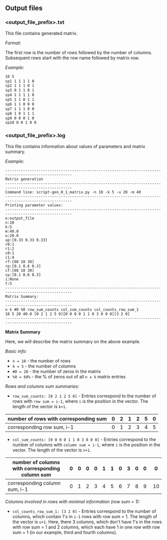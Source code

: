 ## Output files

### <output_file_prefix>.txt
This file contains generated matrix.

*Format:*

The first row is the number of rows followed by the number of columns. Subsequent rows start with the row name followed by matrix row.

*Example:*

```bash
10 5
sp1 1 1 1 1 0
sp2 1 1 1 0 1
sp3 0 1 1 0 1
sp4 1 1 1 1 0
sp5 1 1 0 1 1
sp6 1 1 0 0 0
sp7 1 1 1 0 0
sp8 1 0 1 1 1
sp9 0 0 0 1 0
sp10 0 0 1 0 0
```

### <output_file_prefix>.log
This file contains information about values of parameters and matrix summary.

*Example:*

```
----------------------------------------------------------------------------------------------------
Matrix generation
----------------------------------------------------------------------------------------------------
Command line: script-gen_0_1_matrix.py -n 10 -k 5 -u 20 -m 40
----------------------------------------------------------------------------------------------------
Printing parameter values:
----------------------------------------------------------------------------------------------------
o:output_file
n:10
k:5
m:40.0
u:20.0
up:[0.33 0.33 0.33]
r0:1
r1:2
c0:1
c1:4
rf:[60 10 30]
rp:[0.1 0.6 0.3]
cf:[60 10 30]
cp:[0.1 0.6 0.3]
i:None
t:5
----------------------------------------------------------------------------------------------------
Matrix Summary:
----------------------------------------------------------------------------------------------------
n k #0 %0 row_sum_counts col_sum_counts col_counts_row_sum_1
10 5 20 40.0 [0 2 1 2 5 0][0 0 0 0 1 1 0 3 0 0 0][3 2 0]
----------------------------------------------------------------------------------------------------
```

**Matrix Summary**

Here, we will describe the matrix summary on the above example.

*Basic info:*
* `n = 10` - the number of rows  
* `k = 5`  - the number of columns
* `#0 = 20` - the number of zeros in the matrix
* `%0 = 60%` - the % of zeros out of all `n x k` matrix entries

*Rows and columns sum summaries:*
* `row_sum_counts: [0 2 1 2 5 0]` - Entries correspond to the number of rows with `row sum = i-1`, where `i` is the position in the vector. The length of the vector is `k+1`. 


number of rows with corresponding sum | 0 | 2 | 1 | 2 | 5 | 0
--- | --- | --- | --- | --- | --- | ---
corresponding row sum, i-1 | 0 | 1 | 2 | 3 | 4 | 5


* `col_sum_counts: [0 0 0 0 1 1 0 3 0 0 0]` - Entries correspond to the number of columns with `column sum = i-1`, where `i` is the position in the vector. The length of the vector is `n+1`. 

number of columns with corresponding column sum | 0 | 0 | 0 | 0 | 1 | 1 | 0 | 3 | 0 | 0 | 0
--- | --- | --- | --- | --- | --- | --- | --- | --- | --- | --- | ---
corresponding column sum, i-1 | 0 | 1 | 2 | 3 | 4 | 5 | 6 | 7 | 8 | 9 | 10


*Columns involved in rows with minimal information (row sum = 1):*
* `col_counts_row_sum_1: [3 2 0]` - Entries correspond to the number of columns, which contain 1's in `i-1` rows with row sum = 1. The length of the vector is `u+1`. Here, there 3 columns, which don't have 1's in the rows with row sum = 1 and 2 columns, which each have 1 in one row with row sum = 1 (in our example, third and fourth columns). 
